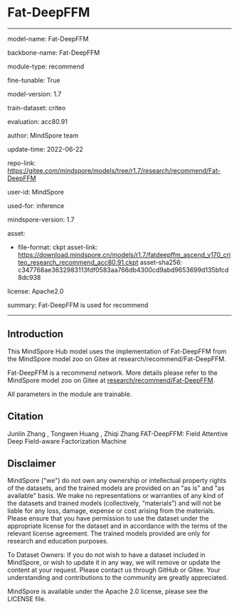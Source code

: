 # Fat-DeepFFM

---

model-name: Fat-DeepFFM

backbone-name: Fat-DeepFFM

module-type: recommend

fine-tunable: True

model-version: 1.7

train-dataset: criteo

evaluation: acc80.91

author: MindSpore team

update-time: 2022-06-22

repo-link: <https://gitee.com/mindspore/models/tree/r1.7/research/recommend/Fat-DeepFFM>

user-id: MindSpore

used-for: inference

mindspore-version: 1.7

asset:

-
    file-format: ckpt
    asset-link: <https://download.mindspore.cn/models/r1.7/fatdeepffm_ascend_v170_criteo_research_recommend_acc80.91.ckpt>
    asset-sha256: c347768ae3632983113fdf0583aa766db4300cd9abd9653699d135bfcd8dc938

license: Apache2.0

summary: Fat-DeepFFM is used for recommend

---

## Introduction

This MindSpore Hub model uses the implementation of Fat-DeepFFM from the MindSpore model zoo on Gitee at research/recommend/Fat-DeepFFM.

Fat-DeepFFM is a recommend network. More details please refer to the MindSpore model zoo on Gitee at [research/recommend/Fat-DeepFFM](https://gitee.com/mindspore/models/blob/r1.7/research/recommend/Fat-DeepFFM/README.md).

All parameters in the module are trainable.

## Citation

Junlin Zhang , Tongwen Huang , Zhiqi Zhang FAT-DeepFFM: Field Attentive Deep Field-aware Factorization Machine

## Disclaimer

MindSpore ("we") do not own any ownership or intellectual property rights of the datasets, and the trained models are provided on an "as is" and "as available" basis. We make no representations or warranties of any kind of the datasets and trained models (collectively, “materials”) and will not be liable for any loss, damage, expense or cost arising from the materials. Please ensure that you have permission to use the dataset under the appropriate license for the dataset and in accordance with the terms of the relevant license agreement. The trained models provided are only for research and education purposes.

To Dataset Owners: If you do not wish to have a dataset included in MindSpore, or wish to update it in any way, we will remove or update the content at your request. Please contact us through GitHub or Gitee. Your understanding and contributions to the community are greatly appreciated.

MindSpore is available under the Apache 2.0 license, please see the LICENSE file.
